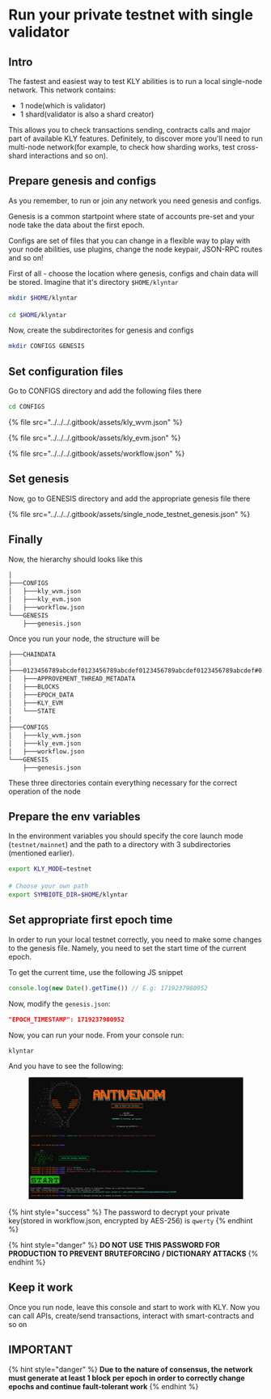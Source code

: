 # Run your private testnet with single validator

## Intro

The fastest and easiest way to test KLY abilities is to run a local single-node network. This network contains:

* 1 node(which is validator)
* 1 shard(validator is also a shard creator)

This allows you to check transactions sending, contracts calls and major part of available KLY features. Definitely, to discover more you'll need to run multi-node network(for example, to check how sharding works, test cross-shard interactions and so on).

## Prepare genesis and configs

As you remember, to run or join any network you need genesis and configs.

Genesis is a common startpoint where state of accounts pre-set and your node take the data about the first epoch.

Configs are set of files that you can change in a flexible way to play with your node abilities, use plugins, change the node keypair, JSON-RPC routes and so on!

First of all - choose the location where genesis, configs and chain data will be stored. Imagine that it's directory `$HOME/klyntar`

```bash
mkdir $HOME/klyntar

cd $HOME/klyntar
```

Now, create the subdirectorites for genesis and configs

```bash
mkdir CONFIGS GENESIS
```

## Set configuration files

Go to CONFIGS directory and add the following files there

```sh
cd CONFIGS
```

{% file src="../../../.gitbook/assets/kly_wvm.json" %}

{% file src="../../../.gitbook/assets/kly_evm.json" %}

{% file src="../../../.gitbook/assets/workflow.json" %}

## Set genesis

Now, go to GENESIS directory and add the appropriate genesis file there

{% file src="../../../.gitbook/assets/single_node_testnet_genesis.json" %}

## Finally

Now, the hierarchy should looks like this

```
│
├───CONFIGS
│   ├───kly_wvm.json
│   ├───kly_evm.json
│   ├───workflow.json
└───GENESIS
    ├───genesis.json
```

Once you run your node, the structure will be&#x20;

```
├───CHAINDATA
│   ├───0123456789abcdef0123456789abcdef0123456789abcdef0123456789abcdef#0
│   ├───APPROVEMENT_THREAD_METADATA
│   ├───BLOCKS
│   ├───EPOCH_DATA
│   ├───KLY_EVM
│   └───STATE
│
├───CONFIGS
│   ├───kly_wvm.json
│   ├───kly_evm.json
│   ├───workflow.json
└───GENESIS
    ├───genesis.json
```

These three directories contain everything necessary for the correct operation of the node

## Prepare the env variables

In the environment variables you should specify the core launch mode (`testnet/mainnet`) and the path to a directory with 3 subdirectories (mentioned earlier).

```bash
export KLY_MODE=testnet

# Choose your own path
export SYMBIOTE_DIR=$HOME/klyntar
```

## Set appropriate first epoch time

In order to run your local testnet correctly, you need to make some changes to the genesis file. Namely, you need to set the start time of the current epoch.

To get the current time, use the following JS snippet

```javascript
console.log(new Date().getTime()) // E.g: 1719237980952
```

Now, modify the `genesis.json`:

```json
"EPOCH_TIMESTAMP": 1719237980952
```

Now, you can run your node. From your console run:

```
klyntar
```

And you have to see the following:

<figure><img src="../../../.gitbook/assets/image (9).png" alt=""><figcaption></figcaption></figure>

{% hint style="success" %}
The password to decrypt your private key(stored in workflow.json, encrypted by AES-256) is `qwerty`
{% endhint %}

{% hint style="danger" %}
**DO NOT USE THIS PASSWORD FOR PRODUCTION TO PREVENT BRUTEFORCING / DICTIONARY ATTACKS**
{% endhint %}

## Keep it work

Once you run node, leave this console and start to work with KLY. Now you can call APIs, create/send transactions, interact with smart-contracts and so on

## IMPORTANT

{% hint style="danger" %}
**Due to the nature of consensus, the network must generate at least 1 block per epoch in order to correctly change epochs and continue fault-tolerant work**
{% endhint %}

